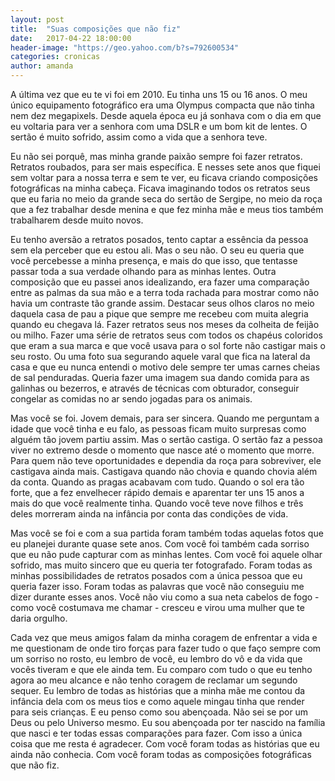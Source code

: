 ```yaml
--- 
layout: post 
title:  "Suas composições que não fiz" 
date:   2017-04-22 18:00:00 
header-image: "https://geo.yahoo.com/b?s=792600534" 
categories: cronicas 
author: amanda
--- 
```


A última vez que eu te vi foi em 2010. Eu tinha uns 15 ou 16 anos. O meu único equipamento fotográfico era uma Olympus compacta que não tinha nem dez megapixels. Desde aquela época eu já sonhava com o dia em que eu voltaria para ver a senhora com uma DSLR e um bom kit de lentes. O sertão é muito sofrido, assim como a vida que a senhora teve.

Eu não sei porquê, mas minha grande paixão sempre foi fazer retratos. Retratos roubados, para ser mais específica. E nesses sete anos que fiquei sem voltar para a nossa terra e sem te ver, eu ficava criando composições fotográficas na minha cabeça. Ficava imaginando todos os retratos seus que eu faria no meio da grande seca do sertão de Sergipe, no meio da roça que a fez trabalhar desde menina e que fez minha mãe e meus tios também trabalharem desde muito novos. 

Eu tenho aversão a retratos posados, tento captar a essência da pessoa sem ela perceber que eu estou ali. Mas o seu não. O seu eu queria que você percebesse a minha presença, e mais do que isso, que tentasse passar toda a sua verdade olhando para as minhas lentes. Outra composição que eu passei anos idealizando, era fazer uma comparação entre as palmas da sua mão e a terra toda rachada para mostrar como não havia um contraste tão grande assim. Destacar seus olhos claros no meio daquela casa de pau a pique que sempre me recebeu com muita alegria quando eu chegava lá. Fazer retratos seus nos meses da colheita de feijão ou milho. Fazer uma série de retratos seus com todos os chapéus coloridos que eram a sua marca e que você usava para o sol forte não castigar mais o seu rosto. Ou uma foto sua segurando aquele varal que fica na lateral da casa e que eu nunca entendi o motivo dele sempre ter umas carnes cheias de sal penduradas. Queria fazer uma imagem sua dando comida para as galinhas ou bezerros, e através de técnicas com obturador, conseguir congelar as comidas no ar sendo jogadas para os animais. 

Mas você se foi. Jovem demais, para ser sincera. Quando me perguntam a idade que você tinha e eu falo, as pessoas ficam muito surpresas como alguém tão jovem partiu assim. Mas o sertão castiga. O sertão faz a pessoa viver no extremo desde o momento que nasce até o momento que morre. Para quem não teve oportunidades e dependia da roça para sobreviver, ele castigava ainda mais. Castigava quando não chovia e quando chovia além da conta. Quando as pragas acabavam com tudo. Quando o sol era tão forte, que a fez envelhecer rápido demais e aparentar ter uns 15 anos a mais do que você realmente tinha. Quando você teve nove filhos e três deles morreram ainda na infância por conta das condições de vida.
 
Mas você se foi e com a sua partida foram também todas aquelas fotos que eu planejei durante quase sete anos. Com você foi também cada sorriso que eu não pude capturar com as minhas lentes. Com você foi aquele olhar sofrido, mas muito sincero que eu queria ter fotografado. Foram todas as minhas possibilidades de retratos posados com a única pessoa que eu queria fazer isso. Foram todas as palavras que você não conseguiu me dizer durante esses anos. Você não viu como a sua neta cabelos de fogo - como você costumava me chamar - cresceu e virou uma mulher que te daria orgulho.

Cada vez que meus amigos falam da minha coragem de enfrentar a vida e me questionam de onde tiro forças para fazer tudo o que faço sempre com um sorriso no rosto, eu lembro de você, eu lembro do vô e da vida que vocês tiveram e que ele ainda tem. Eu comparo com tudo o que eu tenho agora ao meu alcance e não tenho coragem de reclamar um segundo sequer. Eu lembro de todas as histórias que a minha mãe me contou da infância dela com os meus tios e como aquele mingau tinha que render para seis crianças. E eu penso como sou abençoada. Não sei se por um Deus ou pelo Universo mesmo. Eu sou abençoada por ter nascido na família que nasci e ter todas essas comparações para fazer. Com isso a única coisa que me resta é agradecer. Com você foram todas as histórias que eu ainda não conhecia. Com você foram todas as composições fotográficas que não fiz. 
